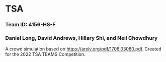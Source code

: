 # TSA

### Team ID: 4156-HS-F
### Daniel Long, David Andrews, Hillary Shi, and Neil Chowdhury

A crowd simulation based on https://arxiv.org/pdf/1708.03080.pdf. Created for the 2022 TSA TEAMS Competition.
